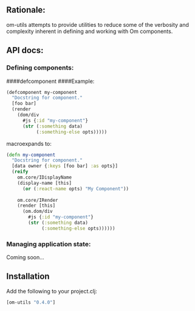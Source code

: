 ## Rationale:
om-utils attempts to provide utilities to reduce some of the verbosity
and complexity inherent in defining and working with Om components.
## API docs:
### Defining components:
####defcomponent
####Example:
```clj
(defcomponent my-component
  "Docstring for component."
  [foo bar]
  (render
    (dom/div
      #js {:id "my-component"}
      (str (:something data)
           (:something-else opts)))))
```
macroexpands to:
```clj
(defn my-component
  "Docstring for component."
  [data owner {:keys [foo bar] :as opts}]
  (reify
    om.core/IDisplayName
    (display-name [this]
      (or (:react-name opts) "My Component"))
    
    om.core/IRender
    (render [this]
      (om.dom/div
        #js {:id "my-component"}
        (str (:something data)
             (:something-else opts))))))
``` 

### Managing application state:
Coming soon...

## Installation
Add the following to your project.clj:
```clj
[om-utils "0.4.0"]
```

